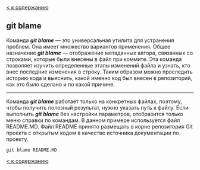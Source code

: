 [< к содержанию](./README.md)

## git blame

Команда ***git blame*** — это универсальная утилита для устранения проблем. Она имеет множество вариантов применения. Общее назначение ***git blame*** — отображение метаданных автора, связанных со строками, которые были внесены в файл при коммите. Эта команда позволяет изучить определенные этапы изменений файла и узнать, кто внес последние изменения в строку. Таким образом можно проследить историю кода и выяснить, какой именно код был внесен в репозиторий, как это было сделано и по какой причине.

---

Команда ***git blame*** работает только на конкретных файлах, поэтому, чтобы получить полезный результат, нужно указать путь к файлу. Если выполнить ***git blame*** без настройки параметров, отобразится только меню справки по командам. В данном примере используется файл README.MD. Файл README принято размещать в корне репозитория Git проекта с открытым кодом в качестве источника документации по проекту.

```bash=markdown
git blame README.MD
```


[< к содержанию](./README.md)